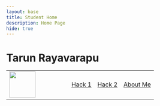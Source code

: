 ```yaml
---
layout: base
title: Student Home 
description: Home Page
hide: true
---
```


<h1>Tarun Rayavarapu



<table>
    <tr>
        <td width = "150"><img src="{{site.baseurl}}/images/download.jpeg" height="70" title="Pair" alt=""></td>
        <td><a href="/_notebooks/Foundation/C_my notebook/Hack_1.ipynb">Hack 1</a></td>
        <td><a href="/_notebooks/Foundation/C_my notebook/Hack_2.ipynb">Hack 2</a></td>
        <td><a href="/tarun_2025/about/">About Me</a></td>
    </tr>
</table>





